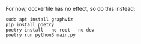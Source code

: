 For now, dockerfile has no effect, so do this instead:

```
sudo apt install graphviz
pip install poetry
poetry install --no-root --no-dev
poetry run python3 main.py
```